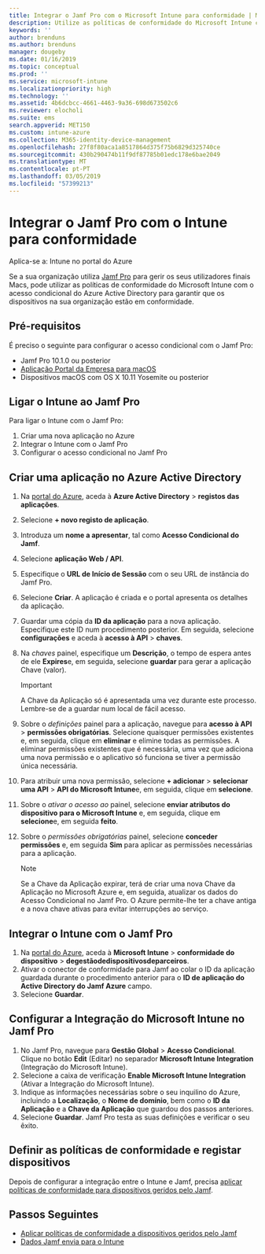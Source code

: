 ```yaml
---
title: Integrar o Jamf Pro com o Microsoft Intune para conformidade | Microsoft Intune
description: Utilize as políticas de conformidade do Microsoft Intune com o acesso condicional do Azure Active Directory para ajudar a proteger os dispositivos geridos pelo Jamf.
keywords: ''
author: brenduns
ms.author: brenduns
manager: dougeby
ms.date: 01/16/2019
ms.topic: conceptual
ms.prod: ''
ms.service: microsoft-intune
ms.localizationpriority: high
ms.technology: ''
ms.assetid: 4b6dcbcc-4661-4463-9a36-698d673502c6
ms.reviewer: elocholi
ms.suite: ems
search.appverid: MET150
ms.custom: intune-azure
ms.collection: M365-identity-device-management
ms.openlocfilehash: 27f8f80aca1a8517864d375f75b6829d325740ce
ms.sourcegitcommit: 430b290474b11f9df87785b01edc178e6bae2049
ms.translationtype: MT
ms.contentlocale: pt-PT
ms.lasthandoff: 03/05/2019
ms.locfileid: "57399213"
---
```

# <a name="integrate-jamf-pro-with-intune-for-compliance"></a>Integrar o Jamf Pro com o Intune para conformidade

Aplica-se a: Intune no portal do Azure

Se a sua organização utiliza [Jamf Pro](https://www.jamf.com) para gerir os seus utilizadores finais Macs, pode utilizar as políticas de conformidade do Microsoft Intune com o acesso condicional do Azure Active Directory para garantir que os dispositivos na sua organização estão em conformidade.

## <a name="prerequisites"></a>Pré-requisitos

É preciso o seguinte para configurar o acesso condicional com o Jamf Pro:

- Jamf Pro 10.1.0 ou posterior
- [Aplicação Portal da Empresa para macOS](https://aka.ms/macoscompanyportal)
- Dispositivos macOS com OS X 10.11 Yosemite ou posterior

## <a name="connecting-intune-to-jamf-pro"></a>Ligar o Intune ao Jamf Pro

Para ligar o Intune com o Jamf Pro:

1. Criar uma nova aplicação no Azure
2. Integrar o Intune com o Jamf Pro
3. Configurar o acesso condicional no Jamf Pro

## <a name="create-an-application-in-azure-active-directory"></a>Criar uma aplicação no Azure Active Directory

1. Na [portal do Azure](https://portal.azure.com), aceda à **Azure Active Directory** > **registos das aplicações**.
2. Selecione **+ novo registo de aplicação**.
3. Introduza um **nome a apresentar**, tal como **Acesso Condicional do Jamf**.
4. Selecione **aplicação Web / API**.
5. Especifique o **URL de Início de Sessão** com o seu URL de instância do Jamf Pro.
6. Selecione **Criar**. A aplicação é criada e o portal apresenta os detalhes da aplicação.
7. Guardar uma cópia da **ID da aplicação** para a nova aplicação. Especifique este ID num procedimento posterior. Em seguida, selecione **configurações** e aceda à **acesso à API** > **chaves**.
8. Na *chaves* painel, especifique um **Descrição**, o tempo de espera antes de ele **Expires**e, em seguida, selecione **guardar** para gerar a aplicação Chave (valor).

   > [!IMPORTANT]
   > A Chave da Aplicação só é apresentada uma vez durante este processo. Lembre-se de a guardar num local de fácil acesso.

8. Sobre o *definições* painel para a aplicação, navegue para **acesso à API** > **permissões obrigatórias**. Selecione quaisquer permissões existentes e, em seguida, clique em **eliminar** e elimine todas as permissões. A eliminar permissões existentes que é necessária, uma vez que adiciona uma nova permissão e o aplicativo só funciona se tiver a permissão única necessária.  
9. Para atribuir uma nova permissão, selecione **+ adicionar** > **selecionar uma API** > **API do Microsoft Intune**e, em seguida, clique em **selecione**.
10. Sobre o *ativar o acesso ao* painel, selecione **enviar atributos do dispositivo para o Microsoft Intune** e, em seguida, clique em **selecione**e, em seguida **feito**.
11. Sobre o *permissões obrigatórias* painel, selecione **conceder permissões** e, em seguida **Sim** para aplicar as permissões necessárias para a aplicação.

    > [!NOTE]
    > Se a Chave da Aplicação expirar, terá de criar uma nova Chave da Aplicação no Microsoft Azure e, em seguida, atualizar os dados do Acesso Condicional no Jamf Pro. O Azure permite-lhe ter a chave antiga e a nova chave ativas para evitar interrupções ao serviço.

## <a name="enable-intune-to-integrate-with-jamf-pro"></a>Integrar o Intune com o Jamf Pro

1. Na [portal do Azure](https://portal.azure.com), aceda à **Microsoft Intune** > **conformidade do dispositivo** > **degestãodedispositivosdeparceiros**.
2. Ativar o conector de conformidade para Jamf ao colar o ID da aplicação guardada durante o procedimento anterior para o **ID de aplicação do Active Directory do Jamf Azure** campo.
3. Selecione **Guardar**.

## <a name="configure-microsoft-intune-integration-in-jamf-pro"></a>Configurar a Integração do Microsoft Intune no Jamf Pro

1. No Jamf Pro, navegue para **Gestão Global** > **Acesso Condicional**. Clique no botão **Edit** (Editar) no separador **Microsoft Intune Integration** (Integração do Microsoft Intune).
2. Selecione a caixa de verificação **Enable Microsoft Intune Integration** (Ativar a Integração do Microsoft Intune).
3. Indique as informações necessárias sobre o seu inquilino do Azure, incluindo a **Localização**, o **Nome de domínio**, bem como o **ID da Aplicação** e a **Chave da Aplicação** que guardou dos passos anteriores.
4. Selecione **Guardar**. Jamf Pro testa as suas definições e verificar o seu êxito.

## <a name="set-up-compliance-policies-and-register-devices"></a>Definir as políticas de conformidade e registar dispositivos

Depois de configurar a integração entre o Intune e Jamf, precisa [aplicar políticas de conformidade para dispositivos geridos pelo Jamf](conditional-access-assign-jamf.md).



## <a name="next-steps"></a>Passos Seguintes

- [Aplicar políticas de conformidade a dispositivos geridos pelo Jamf](conditional-access-assign-jamf.md)
- [Dados Jamf envia para o Intune](data-jamf-sends-to-intune.md)
